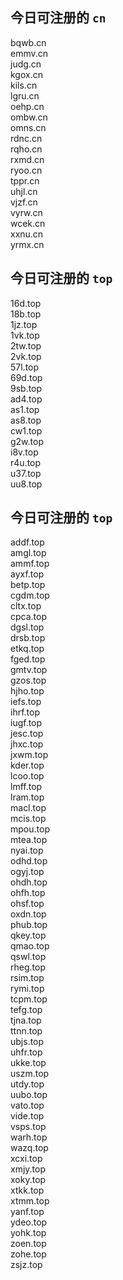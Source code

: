 
## 今日可注册的 `cn`
>
bqwb.cn   
emmv.cn   
judg.cn   
kgox.cn   
kils.cn   
lgru.cn   
oehp.cn   
ombw.cn   
omns.cn   
rdnc.cn   
rqho.cn   
rxmd.cn   
ryoo.cn   
tppr.cn   
uhjl.cn   
vjzf.cn   
vyrw.cn   
wcek.cn   
xxnu.cn   
yrmx.cn   


## 今日可注册的 `top`
>
16d.top   
18b.top   
1jz.top   
1vk.top   
2tw.top   
2vk.top   
57l.top   
69d.top   
9sb.top   
ad4.top   
as1.top   
as8.top   
cw1.top   
g2w.top   
i8v.top   
r4u.top   
u37.top   
uu8.top   


## 今日可注册的 `top`
>
addf.top   
amgl.top   
ammf.top   
ayxf.top   
betp.top   
cgdm.top   
cltx.top   
cpca.top   
dgsl.top   
drsb.top   
etkq.top   
fged.top   
gmtv.top   
gzos.top   
hjho.top   
iefs.top   
ihrf.top   
iugf.top   
jesc.top   
jhxc.top   
jxwm.top   
kder.top   
lcoo.top   
lmff.top   
lram.top   
macl.top   
mcis.top   
mpou.top   
mtea.top   
nyai.top   
odhd.top   
ogyj.top   
ohdh.top   
ohfh.top   
ohsf.top   
oxdn.top   
phub.top   
qkey.top   
qmao.top   
qswl.top   
rheg.top   
rsim.top   
rymi.top   
tcpm.top   
tefg.top   
tjna.top   
ttnn.top   
ubjs.top   
uhfr.top   
ukke.top   
uszm.top   
utdy.top   
uubo.top   
vato.top   
vide.top   
vsps.top   
warh.top   
wazq.top   
xcxi.top   
xmjy.top   
xoky.top   
xtkk.top   
xtmm.top   
yanf.top   
ydeo.top   
yohk.top   
zoen.top   
zohe.top   
zsjz.top   

